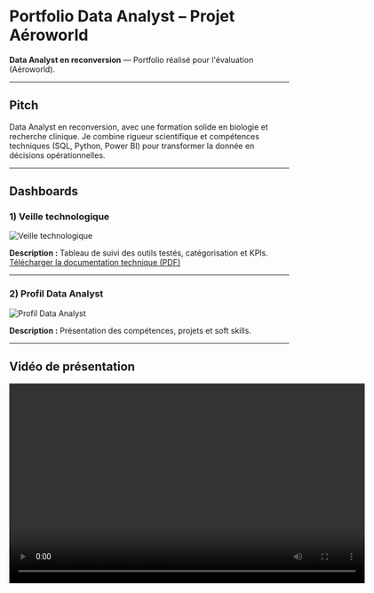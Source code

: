 # Portfolio Data Analyst – Projet Aéroworld

**Data Analyst en reconversion** — Portfolio réalisé pour l'évaluation (Aéroworld).

---

## Pitch
Data Analyst en reconversion, avec une formation solide en biologie et recherche clinique. Je combine rigueur scientifique et compétences techniques (SQL, Python, Power BI) pour transformer la donnée en décisions opérationnelles.

---

## Dashboards

### 1) Veille technologique
![Veille technologique](./Dashboard_Veille_technologique.png)

**Description :** Tableau de suivi des outils testés, catégorisation et KPIs.  
[Télécharger la documentation technique (PDF)](./Documentation_technique_utilisateur.pdf)

---

### 2) Profil Data Analyst
![Profil Data Analyst](./Dashboard_Profil.png)

**Description :** Présentation des compétences, projets et soft skills.

---

## Vidéo de présentation

<video width="640" height="360" controls>
  <source src="./P13.mp4" type="video/mp4">
  Votre navigateur ne supporte pas la lecture vidéo.
</video>

